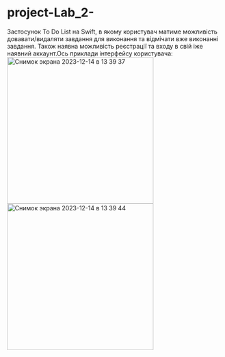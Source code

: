 # project-Lab_2-
Застосунок To Do List на Swift, в якому користувач матиме можливість довавати/видаляти завдання для виконання та відмічати вже виконанні завдання.
Також наявна можливість реєстрації та входу в свій іже наявний аккаунт.Ось приклади інтерфейсу користувача: 
<img width="342" alt="Снимок экрана 2023-12-14 в 13 39 37" src="https://github.com/Polina0709/project-Lab_2-/assets/125994990/50886a65-1ab1-445b-bdee-1d8091964e6c">
<img width="342" alt="Снимок экрана 2023-12-14 в 13 39 44" src="https://github.com/Polina0709/project-Lab_2-/assets/125994990/8949101e-ebd7-40b5-8653-eab0c44b7582">
